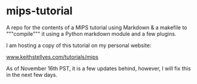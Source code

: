 # mips-tutorial
A repo for the contents of a MIPS tutorial using Markdown &amp; a makefile to """compile""" it using a Python markdown module and a few plugins.

I am hosting a copy of this tutorial on my personal website:

www.keithstellyes.com/tutorials/mips

As of November 16th PST, it is a few updates behind, however, I will fix this
in the next few days.
